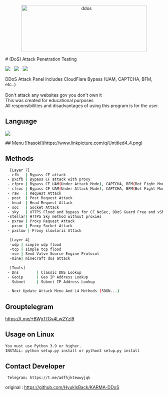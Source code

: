<p align="center"><img src="https://www.linkpicture.com/q/12311_1.png" width="400px" height="150px" alt="ddos"></p>
# (DoS) Attack Penetration Testing
 <p>
 <img src="https://img.shields.io/github/stars/HyukIsBack/HASOKI-DDoS?color=%23DF0067&style=for-the-badge"/> &nbsp;
 <img src="https://img.shields.io/github/forks/HyukIsBack/HASOKI-DDoS?color=%239999FF&style=for-the-badge"/> &nbsp;
 <img src="https://img.shields.io/github/license/HyukIsBack/HASOKI-DDoS?color=%23E8E8E8&style=for-the-badge"/> &nbsp;
 
</p>
 DDoS Attack Panel includes CloudFlare Bypass (UAM, CAPTCHA, BFM, etc..)<br/><br/>
 Don't attack any websites gov you don't own it<br/>
 This was created for educational purposes<br/>
 All responsibilities and disadvantages of using this program is for the user.
 
## Language</br>

 <img src="https://img.shields.io/badge/Python-FFDD00?style=for-the-badge&logo=python&logoColor=blue"/></br>
</div>
## Menu
![hasoki](https://www.linkpicture.com/q/Untitled4_4.png)

## Methods

```sh
  [Layer 7]
 - cfb   | Bypass CF attack
 - pxcfb | Bypass CF attack with proxy
 - cfpro | Bypass CF UAM(Under Attack Mode), CAPTCHA, BFM(Bot Fight Mode) etc.. (request)
 - cfsoc | Bypass CF UAM(Under Attack Mode), CAPTCHA, BFM(Bot Fight Mode) etc.. (socket)
 - raw   | Request Attack
 - post  | Post Request Attack
 - head  | Head Request Attack
 - soc   | Socket Attack
 - sky   | HTTPS Flood and bypass for CF NoSec, DDoS Guard Free and vShield with sock5
 -stellar| HTTPS Sky method without proxies
 - pxraw | Proxy Request Attack
 - pxsoc | Proxy Socket Attack
 - pxslow | Proxy slowloris Attack
 
  [Layer 4]
  -udp | simple udp flood
  -tcp | simple tcp flood
  -vse | Send Valve Source Engine Protocol
  -mine| minecraft dos attack
  
  [Tools]
 - Dns        | Classic DNS Lookup
 - Geoip      | Geo IP Address Lookup
 - Subnet     | Subnet IP Address Lookup
 
 - Next Update Attack Menu And L4 Methods (SOON...)
```

## Grouptelegram
https://t.me/+BWjrTfGv4Lw2YzI9

## Usage on Linux
```sh
You must use Python 3.9 or higher.
INSTALL: python setup.py install or python3 setup.py install
```

## Contact Developer
```sh
 Telegram: https://t.me/adfhjktewwyjqk
```
original : https://github.com/HyukIsBack/KARMA-DDoS
